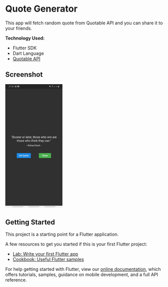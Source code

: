 # Quote Generator

This app will fetch random quote from Quotable API and you can share it to your friends.

**Technology Used:**

- Flutter SDK
- Dart Language
- [Quotable API](https://github.com/lukePeavey/quotable)

## Screenshot

<img src="quote_img1.jpg" width="180px" height="auto">

## Getting Started

This project is a starting point for a Flutter application.

A few resources to get you started if this is your first Flutter project:

- [Lab: Write your first Flutter app](https://flutter.dev/docs/get-started/codelab)
- [Cookbook: Useful Flutter samples](https://flutter.dev/docs/cookbook)

For help getting started with Flutter, view our
[online documentation](https://flutter.dev/docs), which offers tutorials,
samples, guidance on mobile development, and a full API reference.
